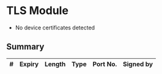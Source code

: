 # TLS Module

- No device certificates detected


## Summary

|   #   |          Expiry           |  Length  |  Type  |  Port No.  |  Signed by  | 
|-------|---------------------------|----------|--------|------------|-------------|